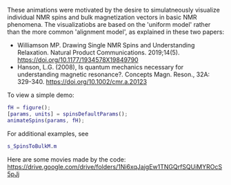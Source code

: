 These animations were motivated by the desire to simulatneously visualize individual NMR spins and bulk magnetization vectors in basic NMR phenomena. The visualizatiobs are based on the 'uniform model' rather than the more common 'alignment model', as explained in these two papers:

- Williamson MP. Drawing Single NMR Spins and Understanding Relaxation. Natural Product Communications. 2019;14(5). https://doi.org/10.1177/1934578X19849790
- Hanson, L.G. (2008), Is quantum mechanics necessary for understanding magnetic resonance?. Concepts Magn. Reson., 32A: 329-340. https://doi.org/10.1002/cmr.a.20123

To view a simple demo:

```matlab
fH = figure();
[params, units] = spinsDefaultParams();
animateSpins(params, fH);
```

For additional examples, see

```matlab
s_SpinsToBulkM.m
```

Here are some movies made by the code:
https://drive.google.com/drive/folders/1Ni6xqJajgEw1TNGQrfSQUiMYROcS5pJj
